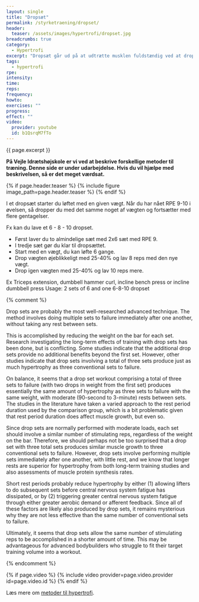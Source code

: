```yaml
---
layout: single
title: "Dropsæt"
permalink: /styrketraening/dropset/
header:
  teaser: /assets/images/hypertrofi/dropset.jpg
breadcrumbs: true
category:
  - Hypertrofi
excerpt: "Dropsæt går ud på at udtrætte musklen fuldstændig ved at droppe vægten. Det vil altså sige, at du, efter dit almindelige sæt, fortsætter med en lavere vægt, indtil du ikke kan mere."
tags:
  - hypertrofi
rpe:
intensity:
time:
reps:
frequency:
howto:
exercises: ""
progress:
effect: ""
video:
  provider: youtube
  id: b1QsrqM7fTo
---
```


{{ page.excerpt }}

**På Vejle Idrætshøjskole er vi ved at beskrive forskellige metoder til træning. Denne side er under udarbejdelse. Hvis du vil hjælpe med beskrivelsen, så er det meget værdsat.**

{% if page.header.teaser %}
  {% include figure image_path=page.header.teaser %}
{% endif %}

I et dropsæt starter du løftet med en given vægt. Når du har nået RPE 9-10 i øvelsen, så dropper du med det samme noget af vægten og fortsætter med flere gentagelser.

Fx kan du lave et 6 - 8 - 10 dropset.

- Først laver du to almindelige sæt med 2x6 sæt med RPE 9.
- I tredje sæt gør du klar til dropsættet.
- Start med en vægt, du kan løfte 6 gange.
- Drop vægten øjeblikkeligt med 25-40% og lav 8 reps med den nye vægt.
- Drop igen vægten med 25-40% og lav 10 reps mere.

Ex Triceps extension, dumbbell hammer curl, incline bench press or incline dumbbell press
Usage: 2 sets of 6 and one 6-8-10 dropset

{% comment %}

Drop sets are probably the most well-researched advanced technique. The method involves doing multiple sets to failure immediately after one another, without taking any rest between sets.

This is accomplished by reducing the weight on the bar for each set.
Research investigating the long-term effects of training with drop sets has been done, but is conflicting. Some studies indicate that the additional drop sets provide no additional benefits beyond the first set. However, other studies indicate that drop sets involving a total of three sets produce just as much hypertrophy as three conventional sets to failure.

On balance, it seems that a drop set workout comprising a total of three sets to failure (with two drops in weight from the first set) produces essentially the same amount of hypertrophy as three sets to failure with the same weight, with moderate (90-second to 3-minute) rests between sets. The studies in the literature have taken a varied approach to the rest period duration used by the comparison group, which is a bit problematic given that rest period duration does affect muscle growth, but even so.

Since drop sets are normally performed with moderate loads, each set should involve a similar number of stimulating reps, regardless of the weight on the bar. Therefore, we should perhaps not be too surprised that a drop set with three total sets produces similar muscle growth to three conventional sets to failure. However, drop sets involve performing multiple sets immediately after one another, with little rest, and we know that longer rests are superior for hypertrophy from both long-term training studies and also assessments of muscle protein synthesis rates.

Short rest periods probably reduce hypertrophy by either (1) allowing lifters to do subsequent sets before central nervous system fatigue has dissipated, or by (2) triggering greater central nervous system fatigue through either greater aerobic demand or afferent feedback. Since all of these factors are likely also produced by drop sets, it remains mysterious why they are not less effective than the same number of conventional sets to failure.

Ultimately, it seems that drop sets allow the same number of stimulating reps to be accomplished in a shorter amount of time. This may be advantageous for advanced bodybuilders who struggle to fit their target training volume into a workout.


{% endcomment %}


{% if page.video %}
  {% include video provider=page.video.provider id=page.video.id %}
{% endif %}

Læs mere om [metoder til hypertrofi](/hypertrofi-metoder/).
